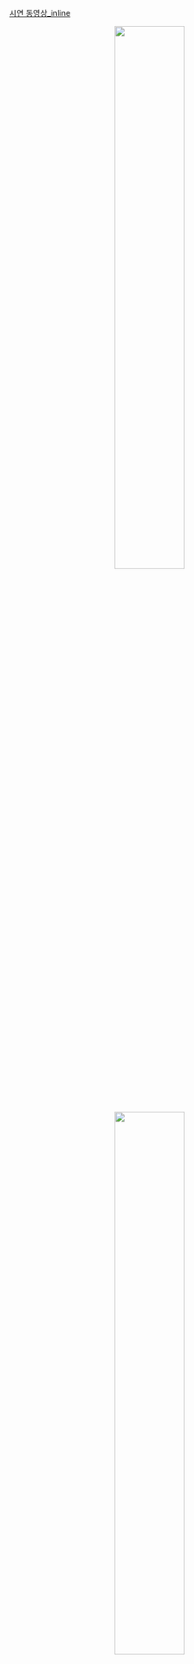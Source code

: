 [시연 동영상_inline](https://www.youtube.com/watch?v=tSsMGaWjzh0)


<p align="center">
<img src="https://github.com/user-attachments/assets/d17dae01-d5d2-4db6-825f-51a3d8c3dcd9" width="50%" height="50%"/>
<img src="https://github.com/user-attachments/assets/dd1e9562-f0d3-4ee1-aaec-344e9cec44eb" width="50%" height="50%"/>

</p>


#### //mylib.hpp

##### <line 15>
Mat 객체인 stats의 label_index 행에 대한 주소.
해당 행(label_index)에는 label_index 대한 **통계 정보** (x,y,width,height,area)가 들어있음.
(stat_ptr[0] ~ stat_ptr[4])

<br/>

##### <line 16>
Mat 객체인 centroids의 label_index 행에 대한 주소.
해당 행(label_index)에는 label_index 대한 **무계 중심 좌표 정보** (x,y)가 들어있음.
(centroid_ptr[0] ~ centroid_ptr[1])

